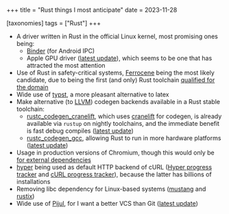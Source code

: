 +++
title = "Rust things I most anticipate"
date = 2023-11-28

[taxonomies]
tags = ["Rust"]
+++

- A driver written in Rust in the official Linux kernel,
  most promising ones being:
  - [Binder] (for Android IPC)
  - Apple GPU driver ([latest update][apple gpu driver update]),
    which seems to be one that has attracted the most attention
- Use of Rust in safety-critical systems,
  [Ferrocene] being the most likely candidate,
  due to being the first (and only) Rust toolchain [qualified for the domain]
- Wide use of [typst], a more pleasant alternative to latex
- Make alternative (to [LLVM]) codegen backends available in a Rust stable toolchain:
   - [rustc_codegen_cranelift],
     which uses [cranelift] for codegen,
     is already available via `rustup` on nightly toolchains,
     and the immediate benefit is fast debug compiles ([latest update][cranelift update])
   - [rustc_codegen_gcc],
     allowing Rust to run in more hardware platforms ([latest update])
- Usage in production versions of Chromium,
  though this would only be [for external dependencies]
- [hyper] being used as default HTTP backend of cURL ([Hyper progress
  tracker] and [cURL progress tracker]),
  because the latter has billions of installations
- Removing libc dependency for Linux-based systems ([mustang] and [rustix])
- Wide use of [Pijul], for I want a better VCS than Git
  ([latest update](https://pijul.org/posts/2022-01-08-beta))

[mustang]: https://github.com/sunfishcode/mustang
[rustix]: https://github.com/bytecodealliance/rsix
[cranelift]: https://github.com/bytecodealliance/wasmtime/tree/main/cranelift
[rustc_codegen_gcc]: https://github.com/rust-lang/rustc_codegen_gcc
[latest update]: https://blog.antoyo.xyz/rustc_codegen_gcc-progress-report-27
[rustc_codegen_cranelift]: https://github.com/bjorn3/rustc_codegen_cranelift
[cranelift update]: https://bjorn3.github.io/2023/10/31/progress-report-oct-2023.html
[hyper]: https://github.com/hyperium/hyper
[Hyper progress tracker]: https://github.com/orgs/hyperium/projects/2/views/1
[cURL progress tracker]: https://github.com/curl/curl/wiki/Hyper
[Ferrocene]: https://ferrous-systems.com/ferrocene
[for external dependencies]: https://security.googleblog.com/2023/01/supporting-use-of-rust-in-chromium.html
[Pijul]: https://pijul.org
[reaching stability]: https://pijul.org/posts/2020-11-07-towards-1.0
[LLVM]: https://github.com/llvm/llvm-project
[typst]: https://github.com/typst/typst
[qualified for the domain]: https://ferrous-systems.com/blog/officially-qualified-ferrocene
[Binder]: https://lore.kernel.org/rust-for-linux/20231101-rust-binder-v1-0-08ba9197f637@google.com
[apple gpu driver update]: https://asahilinux.org/2023/03/road-to-vulkan
